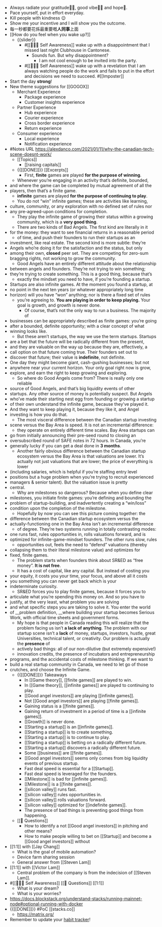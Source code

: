 - Always radiate your gratitude🙏🏻, good vibe👍🏻 and hope🌅.
- Pace yourself, put in effort everyday.
- Kill people with kindness 😉
- Show me your incentive and I will show you the outcome.
- 每一秒都要花係最重要嘅**人同事**上面
- [[How do you feel when you wake up?]]
    - {{slider}}
        - #[[🧘🏻‍♂️ Self Awareness]] wake up with a disappointment that I missed last night Clubhouse in Cantonese.
            - Sounds fun. But why disappointment?
                - I am not cool enough to be invited into the party. 
        - #[[🧘🏻‍♂️ Self Awareness]] wake up with a revelation that I am always watching people do the work and fails to put in the effort and decisions we need to succeed. #[[Imposter]]
- Start the day **strong**!
- New theme suggestions for [[GOGOX]]
    - Merchant Experience
        - Package experience
        - Customer insights experience
    - Partner Experience
        - Hub experience
        - Courier experience
        - Cross border experience
        - Return experience
    - Consumer experience
        - Local experience
        - Notification experience
- #Notes URL https://alexdanco.com/2021/01/11/why-the-canadian-tech-scene-doesnt-work/
    - [[Topics]]
        - [[raising capitals]]
    - {{[[DONE]]}} [[Excerpts]]
        - First, __finite__ games are played __for the purpose of winning__.
    - Whenever you’re engaging in an activity that’s definite, bounded, 
- and where the game can be completed by mutual agreement of all the 
- players, then that’s a finite game.
    - __infinite__ games are played __for the purpose of continuing to play__.
    - You do not “win” infinite games; these are activities like learning, 
- culture, community, or any exploration with no defined set of rules nor 
- any pre-agreed-upon conditions for completion.
    - They play the infinite game of growing their status within a growing community, which is a __very good thing__.
    - There are two kinds of Bad Angels. The first kind are literally in it 
- for the money: they want to see financial returns in a reasonable period
    - of time, and push their founders to run their startups as an 
- investment, like real estate. The second kind is more subtle: they’re 
- Angels who’re doing it for the satisfaction and the status, but only 
- among their own, __closed__ peer set. They are competing for zero-sum bragging rights, not working to grow the community.
    - Good Angels have an entirely different attitude about the relationship 
- between angels and founders. They’re not trying to win something; 
- they’re trying to create something. This is a good thing, because that’s
    - exactly the mindset you need to have, if you’re founding a startup. 
- Startups are also infinite games. At the moment you found a startup, at 
- no point in the next ten years (or whatever appropriately long time 
- horizon) will you have “won” anything; nor is there a fixed set of rules
    - you’re agreeing to. __You are playing in order to keep playing.__ Your goal is growth, and growth is never done.
        - Of course, that’s not the only way to run a business. The majority of 
- businesses can be appropriately described as finite games: you’re going 
- after a bounded, definite opportunity; with a clear concept of what 
- winning looks like.
    - But these aren’t startups, the way we use the term startups. Startups 
- are a bet that the future will be radically different from the present, 
- and they are valuable on the way up because they are, effectively, a 
- call option on that future coming true. Their founders set out to 
- discover that future; their value is __indefinite__, not definite. 
- One day they might become giant, cash-gushing businesses; but not 
- anywhere near your current horizon. Your only goal right now is grow, 
- explore, and earn the right to keep growing and exploring.
    - So where do Good Angels come from? There is really only one reliable 
- source of Good Angels, and that’s big liquidity events of other 
- startups. Any other source of money is potentially suspect. But Angels 
- who’ve made their starting nest egg from founding or growing a startup 
- of their own understand the infinite game, because they’ve played it. 
- And they want to keep playing it, because they like it, and Angel 
- investing is how you do that.
    - The most visceral difference between the Canadian startup investing 
- scene versus the Bay Area is speed. It is not an incremental difference:
    - they operate on entirely different time scales. Bay Area startups can 
- go from initially announcing their pre-seed round to closing an 
- oversubscribed round of SAFE notes in 72 hours. In Canada, you’re 
- generally lucky if you can get a deal done in __3 months__.
    - Another fairly obvious difference between the Canadian startup ecosystem versus the Bay Area is that valuations are lower. It’s actually not just valuations that are lower; the price of everything is lower 
- (including salaries, which is helpful if you’re staffing entry level 
- positions but a huge problem when you’re trying to recruit experienced 
- managers & senior talent). But the valuation issue is pretty 
- central.
    - Why are milestones so dangerous? Because when you define clear 
- milestones, you initiate finite games: you’re defining and bounding the 
- problem of startup-building, and inadvertently creating a “win/loss” 
- condition upon the completion of the milestone.
    - Hopefully by now you can see this picture coming together: the 
- difference between the Canadian startup ecosystem versus the 
- actually-functioning one in the Bay Area isn’t an incremental difference
    - of degree. They’re two systems running in totally contrasting modes: 
- one runs fast, rules opportunities in, rolls valuations forward, and is 
- optimized for infinite-game-mindset founders. The other runs slow, rules
    - opportunities out, feels the need to “defend” valuations (thereby 
- collapsing them to their literal milestone value) and optimizes for 
- fixed, finite games.
    - The problem starts when founders think about SR&ED as “free money”. __It is not free__.
    - It has a cost of capital, like any capital. But instead of costing you 
- your equity, it costs you your time, your focus, and above all it costs 
- you something you can never get back which is your 
- indeterminate curiosity.
    - SR&ED forces you to play finite games, because it forces you to 
- articulate what you’re spending this money on. And so you have to 
- justify, at the very least, what problem you are solving 
- and what specific steps you are taking to solve it. You enter the world 
- of __problem definition, __where building your startup becomes Serious Work, with official time sheets and government forms.
    - My hope is that people in Canada reading this will realize that the problem facing us isn’t __a lack of anything__. The problem with our startup scene isn’t a __lack__ of money, startups, investors, hustle, great Universities, technical talent, or creativity. Our problem is actually the __presence__ of
    - actively bad things: all of our non-dilutive (but extremely expensive!)
    - innovation credits, the presence of incubators and entrepreneurship 
- programs, and the accidental costs of milestone thinking. If we want to 
- build a real startup community in Canada, we need to let go of those 
- crutches, and choose the Infinite Game.
    - {{[[DONE]]}} Takeaways 
        - In [[Game theory]], [[finite games]] are played to win.
        - In [[Game theory]], [[infinite games]] are played to continuing to play.
        - [[Good angel investors]] are playing [[infinite games]].
        - Not [[Good angel investors]] are playing [[finite games]].
        - Gaining status is a [[finite games]].
        - Gaining return of investment in a period of time is a [[infinite games]].
        - [[Growth]] is never done.
        - [[Starting a startup]] is an [[infinite games]].
        - [[Starting a startup]] is to create something.
        - [[Starting a startup]] is to continue to play.
        - [[Starting a startup]] is betting on a radically different future.
        - [[Starting a startup]] discovers a radically different future.
        - Some [[business]] are [[finite games]].
        - [[Good angel investors]] seems only comes from big liquidity events of previous startup. 
        - Fast deal speed is essential for a [[Startup]].
        - Fast deal speed is leveraged for the founders.
        - [[Milestone]] is bad for [[infinite games]].
        - [[Milestone]] is a [[finite games]].
        - [[silicon valley]] runs fast.
        - [[silicon valley]] rules opportunities in.
        - [[silicon valley]] rolls valuations forward.
        - [[silicon valley]] optimized for [[indefinite games]].
        - The presence of bad things is preventing good things from happening.
    - [[🤔 Questions]]
        - How to identify a not [[Good angel investors]] in pitching and other means?
        - How to make people willing to bet on [[Startup]] and become a [[Good angel investors]] without 
- [[1:1]] with [[Jay Chang]]
    - What is the goal of mobile automation?
    - Device farm sharing session
    - General answer from [[Steven Lam]]
- [[1:1]] with [[Victor Lam]]
    - Central problem of the company is from the indecision of [[Steven Lam]].
- #[[🧘🏻‍♂️ Self Awareness]] [[🤔 Questions]] [[1:1]]
    - What is your dream?
    - What is your worries?
- https://docs.blockstack.org/understand-stacks/running-mainnet-node#optional-running-with-docker
- {{[[DONE]]}}  #PoC [[stacks.co]]
    - https://matrix.org/
- Remember to update your [habit tracker](https://docs.google.com/spreadsheets/d/1rVOW_AvAsjRBhm2VjXzHcHkOJ14dviBUIPj3M5xvICs/edit#gid=1376149734)!
